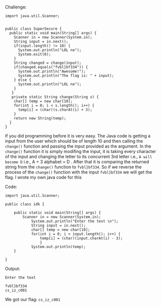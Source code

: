 Challenge:
```
import java.util.Scanner;


public class SuperSecure {
  public static void main(String[] args) {
    Scanner in = new Scanner(System.in);
    String input = in.next();
    if(input.length() != 10) {
      System.out.println("LOL no");
      System.exit(0);
    }
    String changed = change(input);
    if(changed.equals("fvbl}bf334")) {
      System.out.println("Awesome!");
      System.out.println("The flag is: " + input);
    } else {
      System.out.println("LOL no");
    }
   }
   private static String change(String s) {
    char[] temp = new char[10];
    for(int i = 0; i < s.length(); i++) {
      temp[i] = (char)(s.charAt(i) + 3);
    }
    return new String(temp);
  }
}
```
If you did programming before it is very easy. The Java code is getting a input from the user which should be of length 10 and then calling the ```change()``` function
and passing the input provided as the argument. In the ```change()``` function it is simply modifing the input, it is taking every character of the input and changing the
letter to its concurrent 3rd letter i.e., ```A will become D``` i.e., A + 3 alphabet = D . After that it is comparing the returned string from the ```change()``` function
to ```fvbl}bf334```. So if we reverse the process of the ```change()``` function with the input ```fvbl}bf334``` we will get the flag. I wrote my own java code for this

Code:
```
import java.util.Scanner;

public class idk {

	public static void main(String[] args) {
		Scanner in = new Scanner(System.in);
    		System.out.println("Enter the text \n");
      		String input = in.next();
    		char[] temp = new char[10];
    		for(int i = 0; i < input.length(); i++) {
      			temp[i] = (char)(input.charAt(i) - 3);
    			}
    		System.out.println(temp); 
	}

}
```
Output:
```
Enter the text 

fvbl}bf334
cs_iz_c001
```

We got our flag: ```cs_iz_c001```
